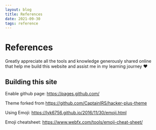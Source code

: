 ```yaml
---
layout: blog
title: References
date: 2021-09-30
tags: reference
---
```


# References

Greatly appreciate all the tools and knowledge generously shared online that help me build this website and assist me in my learning journey :heart:

## Building this site

Enable github page: https://pages.github.com/

Theme forked from https://github.com/CaptainIRS/hacker-plus-theme

Using Emoji: https://lyk6756.github.io/2016/11/30/emoji.html

Emoji cheatsheet: https://www.webfx.com/tools/emoji-cheat-sheet/
